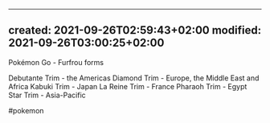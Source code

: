   ---
created: 2021-09-26T02:59:43+02:00
modified: 2021-09-26T03:00:25+02:00
---

Pokémon Go - Furfrou forms
   
Debutante Trim - the Americas
Diamond Trim - Europe, the Middle East and Africa
Kabuki Trim - Japan
La Reine Trim - France
Pharaoh Trim - Egypt
Star Trim - Asia-Pacific

#pokemon
